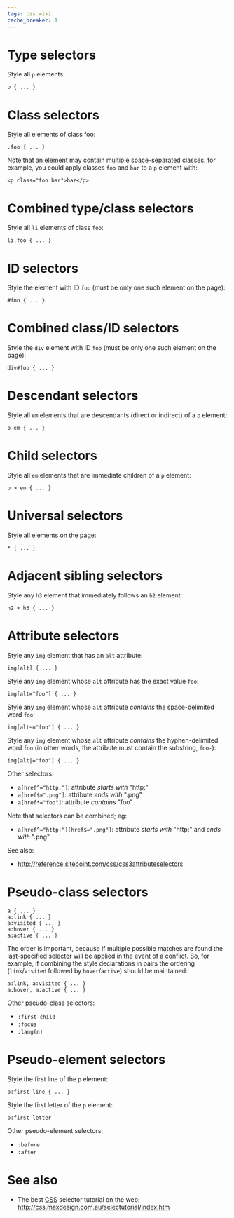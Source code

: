 ```yaml
---
tags: css wiki
cache_breaker: 1
---
```


# Type selectors

Style all `p` elements:

    p { ... }

# Class selectors

Style all elements of class foo:

    .foo { ... }

Note that an element may contain multiple space-separated classes; for example, you could apply classes `foo` and `bar` to a `p` element with:

    <p class="foo bar">baz</p>

# Combined type/class selectors

Style all `li` elements of class `foo`:

    li.foo { ... }

# ID selectors

Style the element with ID `foo` (must be only one such element on the page):

    #foo { ... }

# Combined class/ID selectors

Style the `div` element with ID `foo` (must be only one such element on the page):

    div#foo { ... }

# Descendant selectors

Style all `em` elements that are descendants (direct or indirect) of a `p` element:

    p em { ... }

# Child selectors

Style all `em` elements that are immediate children of a `p` element:

    p > em { ... }

# Universal selectors

Style all elements on the page:

    * { ... }

# Adjacent sibling selectors

Style any `h3` element that immediately follows an `h2` element:

    h2 + h3 { ... }

# Attribute selectors

Style any `img` element that has an `alt` attribute:

    img[alt] { ... }

Style any `img` element whose `alt` attribute has the exact value `foo`:

    img[alt="foo"] { ... }

Style any `img` element whose `alt` attribute *contains* the space-delimited word `foo`:

    img[alt~="foo"] { ... }

Style any `img` element whose `alt` attribute *contains* the hyphen-delimited word `foo` (in other words, the attribute must contain the substring, `foo-`):

    img[alt|="foo"] { ... }

Other selectors:

-   `a[href^="http:"]`: attribute *starts with* "http:"
-   `a[href$=".png"]`: attribute *ends with* ".png"
-   `a[href*="foo"]`: attribute *contains* "foo"

Note that selectors can be combined; eg:

-   `a[href^="http:"][href$=".png"]`: attribute *starts with* "http:" and *ends with* ".png"

See also:

-   <http://reference.sitepoint.com/css/css3attributeselectors>

# Pseudo-class selectors

    a { ... }
    a:link { ... }
    a:visited { ... }
    a:hover { ... }
    a:active { ... }

The order is important, because if multiple possible matches are found the last-specified selector will be applied in the event of a conflict. So, for example, if combining the style declarations in pairs the ordering (`link`/`visited` followed by `hover`/`active`) should be maintained:

    a:link, a:visited { ... }
    a:hover, a:active { ... }

Other pseudo-class selectors:

-   `:first-child`
-   `:focus`
-   `:lang(n)`

# Pseudo-element selectors

Style the first line of the `p` element:

    p:first-line { ... }

Style the first letter of the `p` element:

    p:first-letter

Other pseudo-element selectors:

-   `:before`
-   `:after`

# See also

-   The best [CSS](/wiki/CSS) selector tutorial on the web: <http://css.maxdesign.com.au/selectutorial/index.htm>
